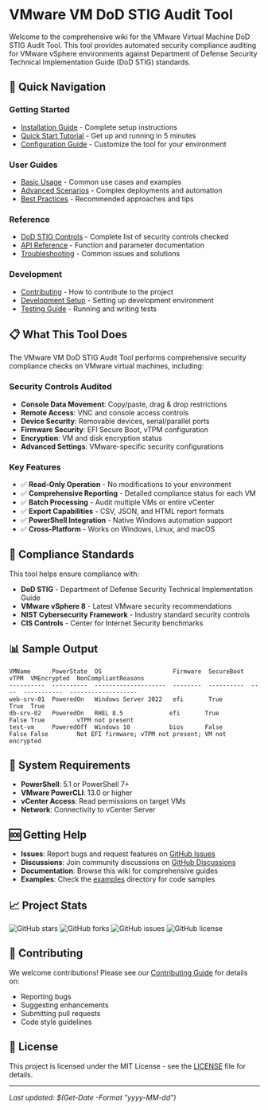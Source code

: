# VMware VM DoD STIG Audit Tool

Welcome to the comprehensive wiki for the VMware Virtual Machine DoD STIG Audit Tool. This tool provides automated security compliance auditing for VMware vSphere environments against Department of Defense Security Technical Implementation Guide (DoD STIG) standards.

## 🚀 Quick Navigation

### Getting Started
- [Installation Guide](Installation-Guide.md) - Complete setup instructions
- [Quick Start Tutorial](Quick-Start-Tutorial.md) - Get up and running in 5 minutes
- [Configuration Guide](Configuration-Guide.md) - Customize the tool for your environment

### User Guides
- [Basic Usage](Basic-Usage.md) - Common use cases and examples
- [Advanced Scenarios](Advanced-Scenarios.md) - Complex deployments and automation
- [Best Practices](Best-Practices.md) - Recommended approaches and tips

### Reference
- [DoD STIG Controls](DoD-STIG-Controls.md) - Complete list of security controls checked
- [API Reference](../docs/API.md) - Function and parameter documentation
- [Troubleshooting](Troubleshooting.md) - Common issues and solutions

### Development
- [Contributing](../CONTRIBUTING.md) - How to contribute to the project
- [Development Setup](Development-Setup.md) - Setting up development environment
- [Testing Guide](Testing-Guide.md) - Running and writing tests

## 📋 What This Tool Does

The VMware VM DoD STIG Audit Tool performs comprehensive security compliance checks on VMware virtual machines, including:

### Security Controls Audited
- **Console Data Movement**: Copy/paste, drag & drop restrictions
- **Remote Access**: VNC and console access controls
- **Device Security**: Removable devices, serial/parallel ports
- **Firmware Security**: EFI Secure Boot, vTPM configuration
- **Encryption**: VM and disk encryption status
- **Advanced Settings**: VMware-specific security configurations

### Key Features
- ✅ **Read-Only Operation** - No modifications to your environment
- ✅ **Comprehensive Reporting** - Detailed compliance status for each VM
- ✅ **Batch Processing** - Audit multiple VMs or entire vCenter
- ✅ **Export Capabilities** - CSV, JSON, and HTML report formats
- ✅ **PowerShell Integration** - Native Windows automation support
- ✅ **Cross-Platform** - Works on Windows, Linux, and macOS

## 🎯 Compliance Standards

This tool helps ensure compliance with:
- **DoD STIG** - Department of Defense Security Technical Implementation Guide
- **VMware vSphere 8** - Latest VMware security recommendations
- **NIST Cybersecurity Framework** - Industry standard security controls
- **CIS Controls** - Center for Internet Security benchmarks

## 📊 Sample Output

```
VMName      PowerState  OS                    Firmware  SecureBoot  vTPM  VMEncrypted  NonCompliantReasons
----------  ----------  --------------------  --------  ----------  ----  -----------  -------------------
web-srv-01  PoweredOn   Windows Server 2022   efi       True        True  True         
db-srv-02   PoweredOn   RHEL 8.5             efi       True        False True         vTPM not present
test-vm     PoweredOff  Windows 10           bios      False       False False        Not EFI firmware; vTPM not present; VM not encrypted
```

## 🔧 System Requirements

- **PowerShell**: 5.1 or PowerShell 7+
- **VMware PowerCLI**: 13.0 or higher
- **vCenter Access**: Read permissions on target VMs
- **Network**: Connectivity to vCenter Server

## 🆘 Getting Help

- **Issues**: Report bugs and request features on [GitHub Issues](https://github.com/uldyssian-sh/vmware-vm-audit-dod-stig/issues)
- **Discussions**: Join community discussions on [GitHub Discussions](https://github.com/uldyssian-sh/vmware-vm-audit-dod-stig/discussions)
- **Documentation**: Browse this wiki for comprehensive guides
- **Examples**: Check the [examples](../examples/) directory for code samples

## 📈 Project Stats

![GitHub stars](https://img.shields.io/github/stars/uldyssian-sh/vmware-vm-audit-dod-stig)
![GitHub forks](https://img.shields.io/github/forks/uldyssian-sh/vmware-vm-audit-dod-stig)
![GitHub issues](https://img.shields.io/github/issues/uldyssian-sh/vmware-vm-audit-dod-stig)
![GitHub license](https://img.shields.io/github/license/uldyssian-sh/vmware-vm-audit-dod-stig)

## 🤝 Contributing

We welcome contributions! Please see our [Contributing Guide](../CONTRIBUTING.md) for details on:
- Reporting bugs
- Suggesting enhancements
- Submitting pull requests
- Code style guidelines

## 📄 License

This project is licensed under the MIT License - see the [LICENSE](../LICENSE) file for details.

---

*Last updated: $(Get-Date -Format "yyyy-MM-dd")*